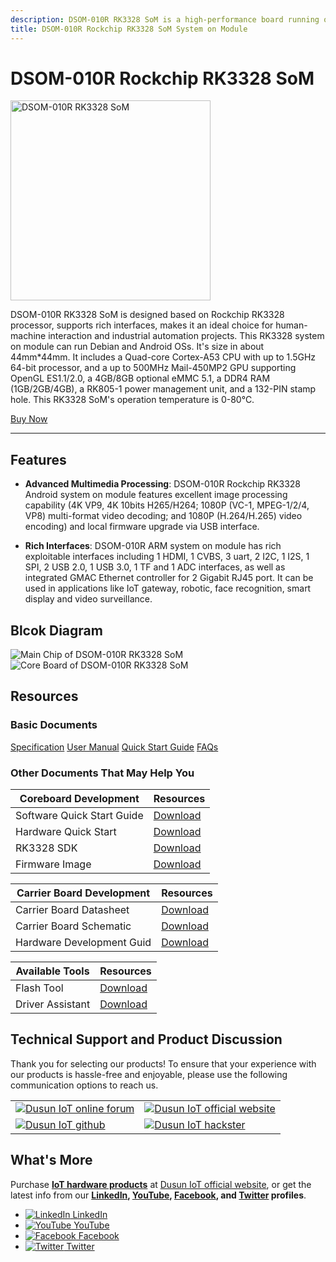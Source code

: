 ```yaml
---
description: DSOM-010R RK3328 SoM is a high-performance board running on Android/Linux OS and supporting rich interfaces. Equipped with a Mali-450MP2 GPU that supports 4K video encoding and H.264 hardware decoding, it is an ideal option for human-computer interaction and industrial automation projects.
title: DSOM-010R Rockchip RK3328 SoM System on Module
---  
```



# DSOM-010R Rockchip RK3328 SoM  

<div style={{ display: 'flex', justifyContent: 'center' }}>
  <img src="https://www.dusuniot.com/wp-content/uploads/2022/07/DSOM-010R.jpg.webp" alt="DSOM-010R RK3328 SoM" width="320" height="320" style={{ marginBottom: '20px' }} />
</div>

DSOM-010R RK3328 SoM is designed based on Rockchip RK3328 processor, supports rich interfaces, makes it an ideal choice for human-machine interaction and industrial automation projects. This RK3328 system on module can run Debian and Android OSs. It's size in about 44mm*44mm. It includes a Quad-core Cortex-A53 CPU with up to 1.5GHz 64-bit processor, and a up to 500MHz Mail-450MP2 GPU supporting OpenGL ES1.1/2.0, a 4GB/8GB optional eMMC 5.1, a DDR4 RAM (1GB/2GB/4GB), a RK805-1 power management unit, and a 132-PIN stamp hole. This RK3328 SoM's operation temperature is 0-80°C.  

<div style={{ display: 'flex', justifyContent: 'center' }}>
  <a href="https://www.dusuniot.com/product/dsom-010r-rk3328-som/" style={{ display: 'inline-block', backgroundColor: '#F6940B', color: '#ffffff', padding: '10px 20px', textDecoration: 'none', borderRadius: '4px' }}>Buy Now</a>
</div>

***

## Features
- **Advanced Multimedia Processing**: DSOM-010R Rockchip RK3328 Android system on module features excellent image processing capability (4K VP9, 4K 10bits H265/H264; 1080P (VC-1, MPEG-1/2/4, VP8) multi-format video decoding; and 1080P (H.264/H.265) video encoding) and local firmware upgrade via USB interface.

- **Rich Interfaces**: DSOM-010R ARM system on module has rich exploitable interfaces including 1 HDMI, 1 CVBS, 3 uart, 2 I2C, 1 I2S, 1 SPI, 2 USB 2.0, 1 USB 3.0, 1 TF and 1 ADC interfaces, as well as integrated GMAC Ethernet controller for 2 Gigabit RJ45 port. It can be used in applications like IoT gateway, robotic, face recognition, smart display and video surveillance.  

## Blcok Diagram  

<div style={{ display: 'flex', justifyContent: 'center' }}>
  <img src="https://www.dusuniot.com/wp-content/uploads/2022/07/DSOM-010R-1.jpg.webp" alt="Main Chip of DSOM-010R RK3328 SoM" style={{ maxWidth: '50%', height: 'auto', marginRight: '10px' }} />
  <img src="https://www.dusuniot.com/wp-content/uploads/2023/07/DSOM-010-block-diagram.jpg.webp" alt="Core Board of DSOM-010R RK3328 SoM" style={{ maxWidth: '50%', height: 'auto', marginLeft: '10px' }} />
</div>

## Resources
### Basic Documents  

<div class="custom-links">
  <a href="https://wiki.dusuniot.com/system_on_modules/rk3328-som/specification">Specification</a>
  <a href="https://wiki.dusuniot.com/system_on_modules/rk3328-som/user-manual">User Manual</a>
  <a href="https://wiki.dusuniot.com/system_on_modules/rk3328-som/quick-start-guide">Quick Start Guide</a>
  <a href="https://wiki.dusuniot.com/system_on_modules/rk3328-som/faqs">FAQs</a> 
</div>

### Other Documents That May Help You  

| Coreboard Development | Resources |
|-----|-----|
| Software Quick Start Guide | [Download](https://drive.google.com/file/d/1ooJsc-D4HAShjgN7NzN40OvxlJk-jYp6/view) |
| Hardware Quick Start | [Download](https://drive.google.com/drive/folders/1J1QKHlnTy-FP08wGkQ0OxWHqM__ATQPo) |
| RK3328 SDK | [Download](https://drive.google.com/file/d/1TI_iZeKQXe4HQqoXIx616gi6RZl-ZMPY/view) |
| Firmware Image | [Download](https://drive.google.com/file/d/1mYO3jNurlbAGwoLvumYwsgSWXby5yMJI/view) |

| Carrier Board Development | Resources |
|-----|-----|
| Carrier Board Datasheet | [Download](https://drive.google.com/file/d/1TYGoMbUzFdxc0hqby16tabC7eXULXOvz/view) |
| Carrier Board Schematic | [Download](https://drive.google.com/file/d/10KahtIAWci-NvCXqDaPioFlguw0y9C2Q/view) |
| Hardware Development Guid | [Download](https://drive.google.com/file/d/1650wd2b-Oofd5IHT8xjHDqsaTTOdzc42/view) |
 
| Available Tools | Resources |
|-----|-----|
| Flash Tool | [Download](https://drive.google.com/file/d/1WPEA0f1rUDain3l4mY-HuXRGcPmd1Bwb/view) |
| Driver Assistant | [Download](https://drive.google.com/file/d/1CH0o4f-HvvJwYiH-Ub2Da42_sEMWCasm/view) |

## Technical Support and Product Discussion

Thank you for selecting our products! To ensure that your experience with our products is hassle-free and enjoyable, please use the following communication options to reach us.   

<table>
  <tr>
    <td>
      <a href="https://community.dusuniot.com/"><img src="https://www.dusuniot.com/wp-content/uploads/2023/10/dusun-iot-online-forum.png" alt="Dusun IoT online forum" style={{ maxWidth: '100%', height: 'auto' }}/></a>
    </td>
    <td>
      <a href="https://www.dusuniot.com/"><img src="https://www.dusuniot.com/wp-content/uploads/2023/10/dusun-iot-official-website.png" alt="Dusun IoT official website" style={{ maxWidth: '100%', height: 'auto' }}/></a>
    </td>
  </tr>
  <tr>
    <td>
      <a href="https://github.com/dusun001/wiki"><img src="https://www.dusuniot.com/wp-content/uploads/2023/10/dusun-iot-github.png" alt="Dusun IoT github" style={{ maxWidth: '100%', height: 'auto' }}/></a>
    </td>
    <td>
      <a href="https://www.hackster.io/dusun-iot/"><img src="https://www.dusuniot.com/wp-content/uploads/2023/10/dusun-iot-hackster.png" alt="Dusun IoT hackster" style={{ maxWidth: '100%', height: 'auto' }}/></a>
    </td>
  </tr>
</table>

## What's More
Purchase **[IoT hardware products](https://www.dusuniot.com/shop/)** at [Dusun IoT official website](https://www.dusuniot.com/), or get the latest info from our **[LinkedIn](https://www.linkedin.com/company/dusun-electron-ltd/), [YouTube](https://www.youtube.com/channel/UCyb4PpqVgvKgC9KpkByZaaQ), [Facebook](https://www.facebook.com/DUSUN-IoT-101398069457701), and [Twitter](https://twitter.com/Dusunelectron) profiles**. 

<ul class="social-media-list">
  <li class="social-media-list-item">
    <a href="https://www.linkedin.com/company/dusun-electron-ltd/">
      <img src="https://www.dusuniot.com/wp-content/uploads/2023/10/dusun-iot-linkedin.png" alt="LinkedIn"/>
      LinkedIn
    </a>
  </li>
  <li class="social-media-list-item">
    <a href="https://www.youtube.com/channel/UCyb4PpqVgvKgC9KpkByZaaQ">
      <img src="https://www.dusuniot.com/wp-content/uploads/2023/10/dusun-iot-youtube.png" alt="YouTube"/>
      YouTube
    </a>
  </li>
  <li class="social-media-list-item">
    <a href="https://www.facebook.com/DUSUN-IoT-101398069457701">
      <img src="https://www.dusuniot.com/wp-content/uploads/2023/10/dusun-iot-facebook.png" alt="Facebook"/>
      Facebook
    </a>
  </li>
  <li class="social-media-list-item">
    <a href="https://twitter.com/Dusunelectron">
      <img src="https://www.dusuniot.com/wp-content/uploads/2023/10/dusun-iot-twitter.png" alt="Twitter"/>
      Twitter
    </a>
  </li>
</ul>
